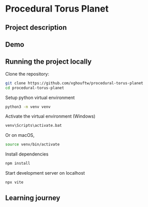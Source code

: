 # Procedural Torus Planet

## Project description


## Demo


## Running the project locally

Clone the repository:
```sh
git clone https://github.com/xghouftw/procedural-torus-planet
cd procedural-torus-planet
```

Setup python virtual environment
```sh
python3 -m venv venv
```

Activate the virtual environment (Windows)
```sh
venv\Scripts\activate.bat
```
Or on macOS,
```sh
source venv/bin/activate
```

Install dependencies
```sh
npm install
```

Start development server on localhost
```sh
npx vite
```

## Learning journey